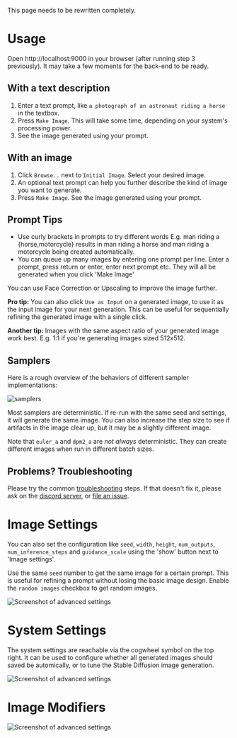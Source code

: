 This page needs to be rewritten completely.

# Usage
Open http://localhost:9000 in your browser (after running step 3 previously). It may take a few moments for the back-end to be ready.

## With a text description
1. Enter a text prompt, like `a photograph of an astronaut riding a horse` in the textbox.
2. Press `Make Image`. This will take some time, depending on your system's processing power.
3. See the image generated using your prompt.


## With an image
1. Click `Browse..` next to `Initial Image`. Select your desired image.
2. An optional text prompt can help you further describe the kind of image you want to generate.
3. Press `Make Image`. See the image generated using your prompt.

## Prompt Tips

* Use curly brackets in prompts to try different words E.g. man riding a {horse,motorcycle} results in man riding a horse and man riding a motorcycle being created automatically.
* You can queue up many images by entering one prompt per line. Enter a prompt, press return or enter, enter next prompt etc. They will all be generated when you click 'Make Image'
 




You can use Face Correction or Upscaling to improve the image further.

**Pro tip:** You can also click `Use as Input` on a generated image, to use it as the input image for your next generation. This can be useful for sequentially refining the generated image with a single click.

**Another tip:** Images with the same aspect ratio of your generated image work best. E.g. 1:1 if you're generating images sized 512x512.

## Samplers

Here is a rough overview of the behaviors of different sampler implementations:

![samplers](https://user-images.githubusercontent.com/683528/194741816-1291abdd-caac-4fc2-ac97-dd88513d8b6e.jpg)

Most samplers are deterministic. If re-run with the same seed and settings, it will generate the same image. You can also increase the step size to see if artifacts in the image clear up, but it may be a slightly different image.

Note that `euler_a` and `dpm2_a` are *not always* deterministic. They can create different images when run in different batch sizes.

## Problems? Troubleshooting
Please try the common [troubleshooting](Troubleshooting.md) steps. If that doesn't fix it, please ask on the [discord server](https://discord.com/invite/u9yhsFmEkB), or [file an issue](https://github.com/cmdr2/stable-diffusion-ui/issues).

# Image Settings
You can also set the configuration like `seed`, `width`, `height`, `num_outputs`, `num_inference_steps` and `guidance_scale` using the 'show' button next to 'Image settings'.

Use the same `seed` number to get the same image for a certain prompt. This is useful for refining a prompt without losing the basic image design. Enable the `random images` checkbox to get random images.

![Screenshot of advanced settings](https://github.com/cmdr2/stable-diffusion-ui/raw/main/media/config-v7.jpg?raw=true)

# System Settings
The system settings are reachable via the cogwheel symbol on the top right. It can be used to configure whether all generated images should 
saved be automically, or to tune the Stable Diffusion image generation.

![Screenshot of advanced settings](https://github.com/cmdr2/stable-diffusion-ui/raw/main/media/system-settings-v2.jpg?raw=true)

# Image Modifiers
![Screenshot of advanced settings](https://github.com/cmdr2/stable-diffusion-ui/raw/main/media/modifiers-v1.jpg?raw=true)